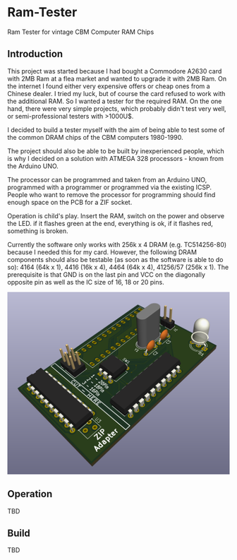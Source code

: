 # Ram-Tester
Ram Tester for vintage CBM Computer RAM Chips 

## Introduction
This project was started because I had bought a Commodore A2630 card with 2MB Ram at a flea market and wanted to upgrade it with 2MB Ram. On the internet I found either very expensive offers or cheap ones from a Chinese dealer. I tried my luck, but of course the card refused to work with the additional RAM. So I wanted a tester for the required RAM. On the one hand, there were very simple projects, which probably didn't test very well, or semi-professional testers with >1000U$. 

I decided to build a tester myself with the aim of being able to test some of the common DRAM chips of the CBM computers 1980-1990. 

The project should also be able to be built by inexperienced people, which is why I decided on a solution with ATMEGA 328 processors - known from the Arduino UNO. 

The processor can be programmed and taken from an Arduino UNO, programmed with a programmer or programmed via the existing ICSP. People who want to remove the processor for programming should find enough space on the PCB for a ZIF socket. 

Operation is child's play. Insert the RAM, switch on the power and observe the LED. if it flashes green at the end, everything is ok, if it flashes red, something is broken. 

Currently the software only works with 256k x 4 DRAM (e.g. TC514256-80) because I needed this for my card. However, the following DRAM components should also be testable (as soon as the software is able to do so): 4164 (64k x 1), 4416 (16k x 4), 4464 (64k x 4), 41256/57 (256k x 1). The prerequisite is that GND is on the last pin and VCC on the diagonally opposite pin as well as the IC size of 16, 18 or 20 pins. 

![Ram-Tester PCB](https://github.com/tops4u/Ram-Tester/blob/main/RamTester.png?raw=true)

## Operation
TBD

## Build
TBD

